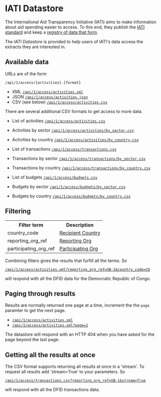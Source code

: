 
IATI Datastore
==============

The International Aid Transparency Initiative (IATI) aims to make
information about aid spending easier to access. To this end,
they publish the [IATI standard](http://iatistandard.org) and keep a
[registry of data that form](http://www.iatiregistry.org).

The *IATI Datastore* is provided to help users of IATI's data access the
extracts they are interested in.


Available data
--------------

URLs are of the form

`/api/1/access/{activities}.{format}`


* XML [`/api/1/access/activities.xml`](http://iati-datastore.herokuapp.com/api/1/access/activities.xml)
* JSON [`/api/1/access/activities.json`](http://iati-datastore.herokuapp.com/api/1/access/activities.json)
* CSV (see below) [`/api/1/access/activities.csv`](http://iati-datastore.herokuapp.com/api/1/access/activities.csv)


There are several additional CSV formats to get access to more data.

* List of activities [`/api/1/access/activities.csv`](http://iati-datastore.herokuapp.com/api/1/access/activities.csv)
* Activities by sector [`/api/1/access/activities/by_sector.csv`](http://iati-datastore.herokuapp.com/api/1/access/activities/by_sector.csv)
* Activities by country [`/api/1/access/activities/by_country.csv`](http://iati-datastore.herokuapp.com/api/1/access/activities/by_country.csv)

* List of transactions [`/api/1/access/transactions.csv`](http://iati-datastore.herokuapp.com/api/1/access/transactions.csv)
* Transactions by sector [`/api/1/access/transactions/by_sector.csv`](http://iati-datastore.herokuapp.com/api/1/access/transactions/by_sector.csv)
* Transactions by country [`/api/1/access/transactions/by_country.csv`](http://iati-datastore.herokuapp.com/api/1/access/transactions/by_country.csv)


* List of budgets [`/api/1/access/budgets.csv`](http://iati-datastore.herokuapp.com/api/1/access/budgets.csv)
* Budgets by sector [`/api/1/access/budgets/by_sector.csv`](http://iati-datastore.herokuapp.com/api/1/access/budgets/by_sector.csv)
* Budgets by country [`/api/1/access/budgets/by_country.csv`](http://iati-datastore.herokuapp.com/api/1/access/budgets/by_country.csv)



Filtering
---------

<table class="table">
    <tr>
        <th>Filter term</th>
        <th>Description</th>
    </tr>
    <tr>
        <td>country_code</td>
        <td><a href="http://iatistandard.org/activities-standard/recipient-country/">Recipient Country</a></td>
    </tr>
    <tr>
        <td>reporting_org_ref</td>
        <td><a href="http://iatistandard.org/activities-standard/reporting-org/">Reporting Org</td>
    </tr>
    <tr>
        <td>participating_org_ref</td>
        <td><a href="http://iatistandard.org/activities-standard/participating-org/">Participating Org</a></td>
    </tr>
</table>


Combining filters gives the results that furfill all the terms. So

[`/api/1/access/activities.xml?reporting_org_ref=GB-1&country_code=CD`](http://iati-datastore.herokuapp.com/api/1/access/activities.xml?reporting_org_ref=GB-1&country_code=CD)

will respond with all the DFID data for the Democratic Republic of Congo.


Paging through results
----------------------

Results are normally returned one page at a time, increment the the `page`
paramter to get the next page.

* [`/api/1/access/activities.xml`](http://iati-datastore.herokuapp.com/api/1/access/activities.xml)
* [`/api/1/access/activities.xml?page=2`](http://iati-datastore.herokuapp.com/api/1/access/activities.xml?page=2)

The datastore will respond with an HTTP 404 when you have asked for the page
beyond the last page.



Getting all the results at once
-------------------------------

The CSV format supports returning all results at once in a 'stream'. To
request all results add 'stream=True' to your parameters. So

[`/api/1/access/transactions.csv?reporting_org_ref=GB-1&stream=True`](http://datastore.herokuapp.com/api/1/access/transactions.csv?reporting_org_ref=GB-1&stream=True)

will respond with all the DFID transactions data.


